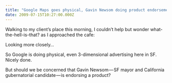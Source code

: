 ```yaml
---
title: "Google Maps goes physical, Gavin Newsom doing product endorsements"
date: 2009-07-15T10:27:00.000Z
---
```


Walking to my client’s place this morning, I couldn’t help but wonder what-the-hell-is-that? as I approached the cafe:

Looking more closely…

So Google is doing physical, even 3-dimensional advertising here in SF. Nicely done.

But should we be concerned that Gavin Newsom — SF mayor and California gubernatorial candidate — is endorsing a product?
